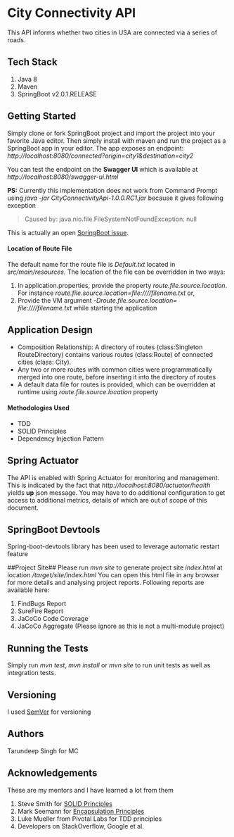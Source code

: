 # City Connectivity API
This API informs whether two cities in USA are connected via a series of roads. 

## Tech Stack
1.	Java 8
2.	Maven
3.	SpringBoot v2.0.1.RELEASE


## Getting Started
Simply clone or fork SpringBoot project and import the project into your favorite Java editor. Then simply install with maven and run the project as a SpringBoot app in your editor.
The app exposes an endpoint: *http://localhost:8080/connected?origin=city1&destination=city2*

You can test the endpoint on the **Swagger UI** which is available at 
*http://localhost:8080/swagger-ui.html*

**PS:**
Currently this implementation does not work from Command Prompt using *java -jar CityConnectivityApi-1.0.0.RC1.jar* because it gives following exception

>Caused by: java.nio.file.FileSystemNotFoundException: null

This is actually an open [SpringBoot issue](https://github.com/spring-projects/spring-boot/issues/7161).

#### Location of Route File
The default name for the route file is *Default.txt* located in *src/main/resources.* 
The location of the file can be overridden in two ways:
1.	In application.properties, provide the property *route.file.source.location*. For instance *route.file.source.location=file:///<location>/filename.txt* or,
2.	Provide the VM argument *-Droute.file.source.location= file:///<location>/filename.txt* while starting the application

## Application Design
- Composition Relationship: A directory of routes (class:Singleton RouteDirectory) contains various routes (class:Route) of connected cities (class: City).
- Any two or more routes with common cities were programmatically merged into one route, before inserting it into the directory of routes
- A default data file for routes is provided, which can be overridden at runtime using *route.file.source.location* property

#### Methodologies Used
- TDD
- SOLID Principles
- Dependency Injection Pattern

## Spring Actuator
The API is enabled with Spring Actuator for monitoring and management. This is indicated by the fact that 
*http://localhost:8080/actuator/health* yields **up** json message.
You may have to do additional configuration to get access to additional metrics, details of which are out of scope of this document.


## SpringBoot Devtools
Spring-boot-devtools library has been used to leverage automatic restart feature

##Project Site##
Please run *mvn site* to generate project site *index.html* at location *<your-project-path>/target/site/index.html*
You can open this html file in any browser for more details and analysing project reports.
Following reports are available here:
1. FindBugs Report
2. SureFire Report
3. JaCoCo Code Coverage
4. JaCoCo Aggregate (Please ignore as this is not a multi-module project)

## Running the Tests
Simply run *mvn test*, *mvn install* or *mvn site* to run unit tests as well as integration tests.

## Versioning
I used [SemVer](https://semver.org/) for versioning

## Authors
Tarundeep Singh for MC

## Acknowledgements
These are my mentors and I have learned a lot from them
1. Steve Smith for [SOLID Principles](https://app.pluralsight.com/library/courses/principles-oo-design)
2. Mark Seemann for [Encapsulation Principles](https://app.pluralsight.com/library/courses/encapsulation-solid/table-of-contents)
3. Luke Mueller from Pivotal Labs for TDD principles
4. Developers on StackOverflow, Google et al.








